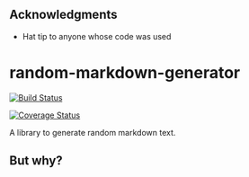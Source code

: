 ## Acknowledgments

- Hat tip to anyone whose code was used

[1]: https://github.com/python-poetry/poetry
# random-markdown-generator

[![Build Status](https://travis-ci.com/IgnisDa/python-random-markdown-generator.svg?branch=master)](https://travis-ci.com/IgnisDa/python-random-markdown-generator)

[![Coverage Status](https://coveralls.io/repos/github/IgnisDa/python-random-markdown-generator/badge.svg?branch=master)](https://coveralls.io/github/IgnisDa/python-random-markdown-generator?branch=master)

A library to generate random markdown text.

## But why?
